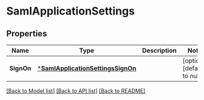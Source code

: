 # SamlApplicationSettings

## Properties
Name | Type | Description | Notes
------------ | ------------- | ------------- | -------------
**SignOn** | [***SamlApplicationSettingsSignOn**](SamlApplicationSettingsSignOn.md) |  | [optional] [default to null]

[[Back to Model list]](../README.md#documentation-for-models) [[Back to API list]](../README.md#documentation-for-api-endpoints) [[Back to README]](../README.md)

